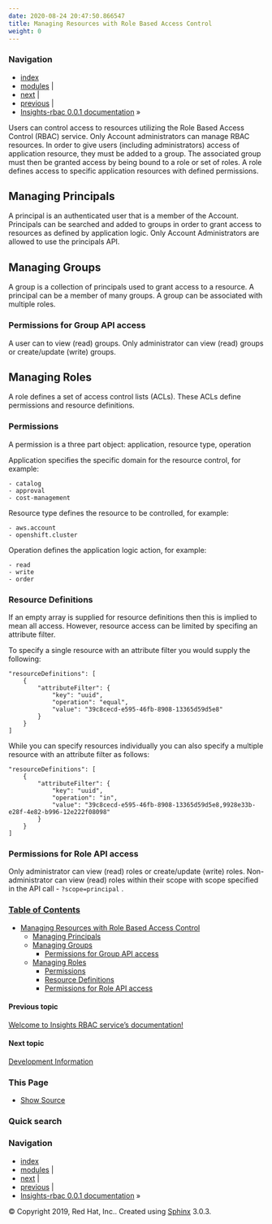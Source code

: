 ```yaml
---
date: 2020-08-24 20:47:50.866547
title: Managing Resources with Role Based Access Control
weight: 0
---
```

### Navigation

  - [index](genindex/ "General Index")
  - [modules](py-modindex/ "Python Module Index") |
  - [next](development/ "Development Information")
    |
  - [previous](index/ "Welcome to Insights RBAC service’s documentation!")
    |
  - [Insights-rbac 0.0.1 documentation](index/) »


Users can control access to resources utilizing the Role Based Access
Control (RBAC) service. Only Account administrators can manage RBAC
resources. In order to give users (including administrators) access of
application resource, they must be added to a group. The associated
group must then be granted access by being bound to a role or set of
roles. A role defines access to specific application resources with
defined permissions.

## Managing Principals

A principal is an authenticated user that is a member of the Account.
Principals can be searched and added to groups in order to grant access
to resources as defined by application logic. Only Account
Administrators are allowed to use the principals API.

## Managing Groups

A group is a collection of principals used to grant access to a
resource. A principal can be a member of many groups. A group can be
associated with multiple roles.

### Permissions for Group API access

A user can to view (read) groups. Only administrator can view (read)
groups or create/update (write) groups.

## Managing Roles

A role defines a set of access control lists (ACLs). These ACLs define
permissions and resource definitions.

### Permissions

A permission is a three part object: application, resource type,
operation

Application specifies the specific domain for the resource control, for
example:

    - catalog
    - approval
    - cost-management

Resource type defines the resource to be controlled, for example:

    - aws.account
    - openshift.cluster

Operation defines the application logic action, for example:

    - read
    - write
    - order

### Resource Definitions

If an empty array is supplied for resource definitions then this is
implied to mean all access. However, resource access can be limited by
specifing an attribute filter.

To specify a single resource with an attribute filter you would supply
the following:

    "resourceDefinitions": [
        {
            "attributeFilter": {
                "key": "uuid",
                "operation": "equal",
                "value": "39c8cecd-e595-46fb-8908-13365d59d5e8"
            }
        }
    ]

While you can specify resources individually you can also specify a
multiple resource with an attribute filter as follows:

    "resourceDefinitions": [
        {
            "attributeFilter": {
                "key": "uuid",
                "operation": "in",
                "value": "39c8cecd-e595-46fb-8908-13365d59d5e8,9928e33b-e28f-4e82-b996-12e222f08098"
            }
        }
    ]

### Permissions for Role API access

Only administrator can view (read) roles or create/update (write) roles.
Non-administrator can view (read) roles within their scope with scope
specified in the API call - ` ?scope=principal ` .

### [Table of Contents](index/)

  - [Managing Resources with Role Based Access Control](#)
      - [Managing Principals](#managing-principals)
      - [Managing Groups](#managing-groups)
          - [Permissions for Group API
            access](#permissions-for-group-api-access)
      - [Managing Roles](#managing-roles)
          - [Permissions](#permissions)
          - [Resource Definitions](#resource-definitions)
          - [Permissions for Role API
            access](#permissions-for-role-api-access)

#### Previous topic

[Welcome to Insights RBAC service’s
documentation\!](index/ "previous chapter")

#### Next topic

[Development Information](development/ "next chapter")

### This Page

  - [Show Source](_sources/management.rst.txt)

### Quick search

### Navigation

  - [index](genindex/ "General Index")
  - [modules](py-modindex/ "Python Module Index") |
  - [next](development/ "Development Information")
    |
  - [previous](index/ "Welcome to Insights RBAC service’s documentation!")
    |
  - [Insights-rbac 0.0.1 documentation](index/) »

© Copyright 2019, Red Hat, Inc.. Created using
[Sphinx](http://sphinx-doc.org/) 3.0.3.